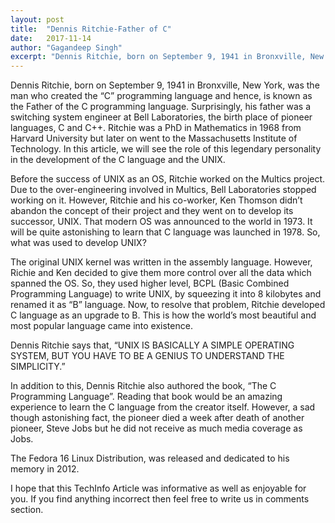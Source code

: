 ```yaml
---
layout: post
title:  "Dennis Ritchie-Father of C"
date:   2017-11-14
author: "Gagandeep Singh"
excerpt: "Dennis Ritchie, born on September 9, 1941 in Bronxville, New York, was the man who created the “C” programming language and hence, is known as the Father of the C programming language."
---
```


Dennis Ritchie, born on September 9, 1941 in Bronxville, New York, was the man who created the “C” programming language and hence, is known as the Father of the C programming language. Surprisingly, his father was a switching system engineer at Bell Laboratories, the birth place of pioneer languages, C and C++. Ritchie was a PhD in Mathematics in 1968 from Harvard University but later on went to the Massachusetts Institute of Technology. In this article, we will see the role of this legendary personality in the development of the C language and the UNIX.

Before the success of UNIX as an OS, Ritchie worked on the Multics project. Due to the over-engineering involved in Multics, Bell Laboratories stopped working on it. However, Ritchie and his co-worker, Ken Thomson didn’t abandon the concept of their project and they went on to develop its successor, UNIX. That modern OS was announced to the world in 1973. It will be quite astonishing to learn that C language was launched in 1978. So, what was used to develop UNIX?

The original UNIX kernel was written in the assembly language. However, Richie and Ken decided to give them more control over all the data which spanned the OS. So, they used higher level, BCPL (Basic Combined Programming Language) to write UNIX, by squeezing it into 8 kilobytes and renamed it as “B” language. Now, to resolve that problem, Ritchie developed C language as an upgrade to B. This is how the world’s most beautiful and most popular language came into existence.

Dennis Ritchie says that, “UNIX IS BASICALLY A SIMPLE OPERATING SYSTEM, BUT YOU HAVE TO BE A GENIUS TO UNDERSTAND THE SIMPLICITY.”

In addition to this, Dennis Ritchie also authored the book, “The C Programming Language”. Reading that book would be an amazing experience to learn the C language from the creator itself. However, a sad though astonishing fact, the pioneer died a week after death of another pioneer, Steve Jobs but he did not receive as much media coverage as Jobs.

The Fedora 16 Linux Distribution, was released and dedicated to his memory in 2012.

I hope that this TechInfo Article was informative as well as enjoyable for you. If you find anything incorrect then feel free to write us in comments section.
